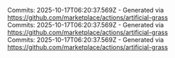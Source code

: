 Commits: 2025-10-17T06:20:37.569Z - Generated via https://github.com/marketplace/actions/artificial-grass
<br>
Commits: 2025-10-17T06:20:37.569Z - Generated via https://github.com/marketplace/actions/artificial-grass
<br>
Commits: 2025-10-17T06:20:37.569Z - Generated via https://github.com/marketplace/actions/artificial-grass
<br>
